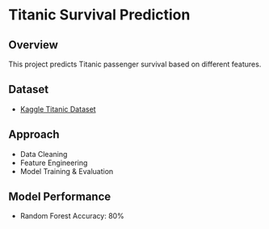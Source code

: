 # Titanic Survival Prediction

## Overview
This project predicts Titanic passenger survival based on different features.

## Dataset
- [Kaggle Titanic Dataset](https://www.kaggle.com/c/titanic)

## Approach
- Data Cleaning
- Feature Engineering
- Model Training & Evaluation

## Model Performance
- Random Forest Accuracy: 80%
